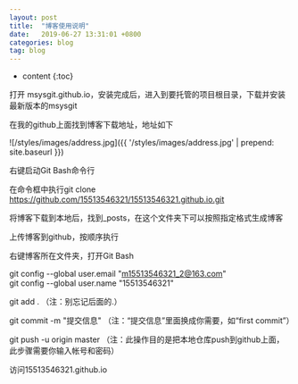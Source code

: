 ```yaml
---
layout: post
title:  "博客使用说明"
date:   2019-06-27 13:31:01 +0800
categories: blog
tag: blog
---
```


* content
{:toc}


打开 msysgit.github.io，安装完成后，进入到要托管的项目根目录，下载并安装最新版本的msysgit

在我的github上面找到博客下载地址，地址如下

![/styles/images/address.jpg]({{ '/styles/images/address.jpg' | prepend: site.baseurl  }})

右键启动Git Bash命令行

在命令框中执行git clone https://github.com/15513546321/15513546321.github.io.git

将博客下载到本地后，找到_posts，在这个文件夹下可以按照指定格式生成博客

上传博客到github，按顺序执行

右键博客所在文件夹，打开Git Bash

git config --global user.email "m15513546321_2@163.com"<br>
git config --global user.name "15513546321"

git add .    （注：别忘记后面的.）

git commit  -m  "提交信息"  （注：“提交信息”里面换成你需要，如“first commit”）

git push -u origin master   （注：此操作目的是把本地仓库push到github上面，此步骤需要你输入帐号和密码）

访问15513546321.github.io
